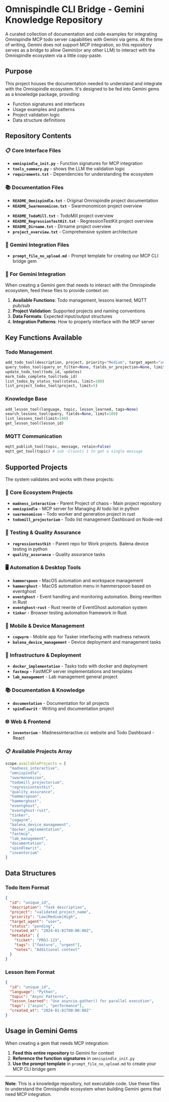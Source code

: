 # Omnispindle CLI Bridge - Gemini Knowledge Repository

A curated collection of documentation and code examples for integrating Omnispindle MCP todo server capabilities with Gemini via gems. At the time of writing, Gemini does not support MCP integration, so this repository serves as a bridge to allow Gemini(or any other LLM) to interact with the Omnispindle ecosystem via a little copy-paste.

## Purpose

This project houses the documentation needed to understand and integrate with the Omnispindle ecosystem. It's designed to be fed into Gemini gems as a knowledge package, providing:

- Function signatures and interfaces
- Usage examples and patterns
- Project validation logic
- Data structure definitions

## Repository Contents

### 📋 Core Interface Files
- **`omnispindle_init.py`** - Function signatures for MCP integration
- **`tools_summary.py`** - shows the LLM the validation logic
- **`requirements.txt`** - Dependencies for understanding the ecosystem

### 📚 Documentation Files
- **`README_Omnispindle.txt`** - Original Omnispindle project documentation
- **`README_Swarmonomicon.txt`** - Swarmonomicon project overview
<!-- TODO: Add madness_interactive project overview -->
- **`README_TodoMill.txt`** - TodoMill project overview
- **`README_RegressionTestKit.txt`** - RegressionTestKit project overview
- **`README_Dirname.txt`** - Dirname project overview
- **`project_overview.txt`** - Comprehensive system architecture

### 🎯 Gemini Integration Files
- **`prompt_file_no_upload.md`** - Prompt template for creating our MCP CLI bridge gem

### 🎯 For Gemini Integration

When creating a Gemini gem that needs to interact with the Omnispindle ecosystem, feed these files to provide context on:

1. **Available Functions**: Todo management, lessons learned, MQTT pub/sub
2. **Project Validation**: Supported projects and naming conventions
3. **Data Formats**: Expected input/output structures
4. **Integration Patterns**: How to properly interface with the MCP server

## Key Functions Available

### Todo Management
```python
add_todo_tool(description, project, priority="Medium", target_agent="user", metadata=None)
query_todos_tool(query_or_filter=None, fields_or_projection=None, limit=100)
update_todo_tool(todo_id, updates)
mark_todo_complete_tool(todo_id)
list_todos_by_status_tool(status, limit=100)
list_project_todos_tool(project, limit=5)
```

### Knowledge Base
```python
add_lesson_tool(language, topic, lesson_learned, tags=None)
search_lessons_tool(query, fields=None, limit=100)
list_lessons_tool(limit=100)
get_lesson_tool(lesson_id)
```

### MQTT Communication
```python
mqtt_publish_tool(topic, message, retain=False)
mqtt_get_tool(topic) # sub -C(ount) 1 to get a single message
```

## Supported Projects

The system validates and works with these projects:

### 🌟 Core Ecosystem Projects
- **`madness_interactive`** - Parent Project of chaos - Main project repository
- **`omnispindle`** - MCP server for Managing AI todo list in python
- **`swarmonomicon`** - Todo worker and generation project in rust
- **`todomill_projectorium`** - Todo list management Dashboard on Node-red

### 🧪 Testing & Quality Assurance
- **`regressiontestkit`** - Parent repo for Work projects. Balena device testing in python
- **`quality_assurance`** - Quality assurance tasks

### 🖥️ Automation & Desktop Tools
- **`hammerspoon`** - MacOS automation and workspace management
- **`hammerghost`** - MacOS automation menu in hammerspoon based on eventghost
- **`eventghost`** - Event handling and monitoring automation. Being rewritten in Rust
- **`eventghost-rust`** - Rust rewrite of EventGhost automation system
- **`tinker`** - Browser testing automation framework in Rust

### 📱 Mobile & Device Management
- **`cogwyrm`** - Mobile app for Tasker interfacing with madness network
- **`balena_device_management`** - Device deployment and management tasks

### 🚀 Infrastructure & Deployment
- **`docker_implementation`** - Tasks todo with docker and deployment
- **`fastmcp`** - FastMCP server implementations and templates
- **`lab_management`** - Lab management general project

### 📚 Documentation & Knowledge
- **`documentation`** - Documentation for all projects
- **`spindlewrit`** - Writing and documentation project

### 🌐 Web & Frontend
- **`inventorium`** - Madnessinteractive.cc website and Todo Dashboard - React

### 📋 Available Projects Array
```javascript
scope.availableProjects = [
  "madness_interactive",
  "omnispindle",
  "swarmonomicon",
  "todomill_projectorium",
  "regressiontestkit",
  "quality_assurance",
  "hammerspoon",
  "hammerghost",
  "eventghost",
  "eventghost-rust",
  "tinker",
  "cogwyrm",
  "balena_device_management",
  "docker_implementation",
  "fastmcp",
  "lab_management",
  "documentation",
  "spindlewrit",
  "inventorium"
]
```

## Data Structures

### Todo Item Format
```json
{
  "id": "unique_id",
  "description": "Task description",
  "project": "validated_project_name",
  "priority": "Low|Medium|High",
  "target_agent": "user",
  "status": "pending",
  "created_at": "2024-01-01T00:00:00Z",
  "metadata": {
    "ticket": "PROJ-123",
    "tags": ["feature", "urgent"],
    "notes": "Additional context"
  }
}
```

### Lesson Item Format
```json
{
  "id": "unique_id",
  "language": "Python",
  "topic": "Async Patterns",
  "lesson_learned": "Use asyncio.gather() for parallel execution",
  "tags": ["async", "performance"],
  "created_at": "2024-01-01T00:00:00Z"
}
```

## Usage in Gemini Gems

When creating a gem that needs MCP integration:

1. **Feed this entire repository** to Gemini for context
2. **Reference the function signatures** in `omnispindle_init.py`
3. **Use the prompt template** in `prompt_file_no_upload.md` to create your MCP CLI bridge gem

---

**Note**: This is a knowledge repository, not executable code. Use these files to understand the Omnispindle ecosystem when building Gemini gems that need MCP integration.
